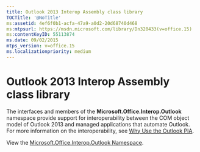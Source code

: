 ```yaml
---
title: Outlook 2013 Interop Assembly class library
TOCTitle: '@NoTitle'
ms:assetid: 4ef6f0b1-acfa-47a9-a0d2-20d68740d468
ms:mtpsurl: https://msdn.microsoft.com/library/Dn320433(v=office.15)
ms:contentKeyID: 55113874
ms.date: 09/02/2015
mtps_version: v=office.15
ms.localizationpriority: medium
---
```


# Outlook 2013 Interop Assembly class library

The interfaces and members of the **Microsoft.Office.Interop.Outlook** namespace provide support for interoperability between the COM object model of Outlook 2013 and managed applications that automate Outlook. For more information on the interoperability, see [Why Use the Outlook PIA](why-use-the-outlook-pia.md).

View the 
[Microsoft.Office.Interop.Outlook Namespace](https://docs.microsoft.com/dotnet/api/microsoft.office.interop.outlook).

